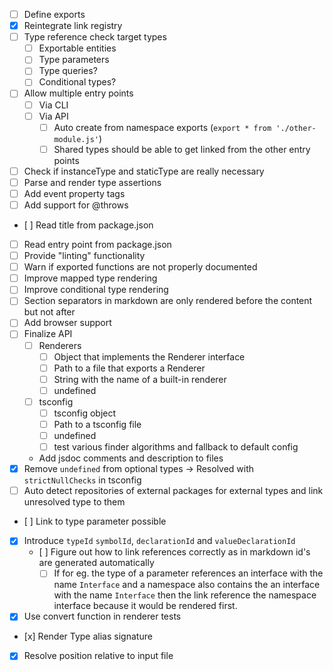 * [ ] Define exports
* [x] Reintegrate link registry
* [ ] Type reference check target types
  * [ ] Exportable entities
  * [ ] Type parameters
  * [ ] Type queries?
  * [ ] Conditional types?
* [ ] Allow multiple entry points
  * [ ] Via CLI
  * [ ] Via API
    * [ ] Auto create from namespace exports (`export * from './other-module.js'`)
    * [ ] Shared types should be able to get linked from the other entry points
* [ ] Check if instanceType and staticType are really necessary
* [ ] Parse and render type assertions
* [ ] Add event property tags
* [ ] Add support for @throws
* [ ] Read title from package.json
* [ ] Read entry point from package.json
* [ ] Provide "linting" functionality
* [ ] Warn if exported functions are not properly documented
* [ ] Improve mapped type rendering
* [ ] Improve conditional type rendering
* [ ] Section separators in markdown are only rendered before the content but not after
* [ ] Add browser support
* [ ] Finalize API
  * [ ] Renderers
    * [ ] Object that implements the Renderer interface
    * [ ] Path to a file that exports a Renderer
    * [ ] String with the name of a built-in renderer
    * [ ] undefined
  * [ ] tsconfig
    * [ ] tsconfig object
    * [ ] Path to a tsconfig file
    * [ ] undefined
    * [ ] test various finder algorithms and fallback to default config
  * Add jsdoc comments and description to files
* [x] Remove `undefined` from optional types -> Resolved with `strictNullChecks` in tsconfig
* [ ] Auto detect repositories of external packages for external types and link unresolved type to them
* [ ] Link to type parameter possible
* [x] Introduce `typeId` `symbolId`, `declarationId` and `valueDeclarationId`
  * [ ] Figure out how to link references correctly as in markdown id's are generated automatically
    * [ ] If for eg. the type of a parameter references an interface with the name `Interface` and a namespace also contains the an interface with the name `Interface` then the link reference the namespace interface because it would be rendered first.  
* [x] Use convert function in renderer tests
* [x] Render Type alias signature

* [x] Resolve position relative to input file
